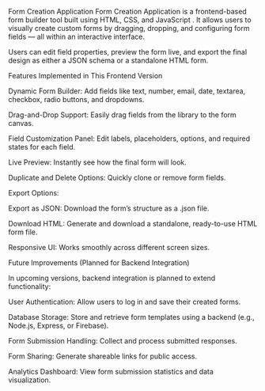 Form Creation Application
Form Creation Application is a frontend-based form builder tool built using HTML, CSS, and JavaScript .
It allows users to visually create custom forms by dragging, dropping, and configuring form fields — all within an interactive interface.

Users can edit field properties, preview the form live, and export the final design as either a JSON schema or a standalone HTML form.

Features Implemented in This Frontend Version

Dynamic Form Builder: Add fields like text, number, email, date, textarea, checkbox, radio buttons, and dropdowns.

Drag-and-Drop Support: Easily drag fields from the library to the form canvas.

Field Customization Panel: Edit labels, placeholders, options, and required states for each field.

Live Preview: Instantly see how the final form will look.

Duplicate and Delete Options: Quickly clone or remove form fields.

Export Options:

Export as JSON: Download the form’s structure as a .json file.

Download HTML: Generate and download a standalone, ready-to-use HTML form file.

Responsive UI: Works smoothly across different screen sizes.

 Future Improvements (Planned for Backend Integration)

In upcoming versions, backend integration is planned to extend functionality:

User Authentication: Allow users to log in and save their created forms.

Database Storage: Store and retrieve form templates using a backend (e.g., Node.js, Express, or Firebase).

Form Submission Handling: Collect and process submitted responses.

Form Sharing: Generate shareable links for public access.

Analytics Dashboard: View form submission statistics and data visualization.
